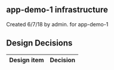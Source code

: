 ## app-demo-1 infrastructure

Created 6/7/18 by admin. for app-demo-1


## Design Decisions
| Design item                | Decision|
| :----------------------------------- | :--------------------------------------------------------------------------------|
